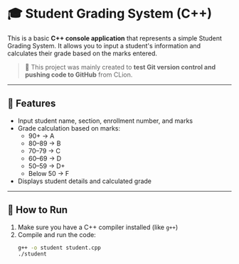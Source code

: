 # 🎓 Student Grading System (C++)

This is a basic **C++ console application** that represents a simple Student Grading System. It allows you to input a student's information and calculates their grade based on the marks entered.

> 📌 This project was mainly created to **test Git version control and pushing code to GitHub** from CLion.

---

## 🧠 Features

- Input student name, section, enrollment number, and marks
- Grade calculation based on marks:
  - 90+ → A
  - 80–89 → B
  - 70–79 → C
  - 60–69 → D
  - 50–59 → D+
  - Below 50 → F
- Displays student details and calculated grade

---

## 🚀 How to Run

1. Make sure you have a C++ compiler installed (like `g++`)
2. Compile and run the code:
   ```bash
   g++ -o student student.cpp
   ./student
